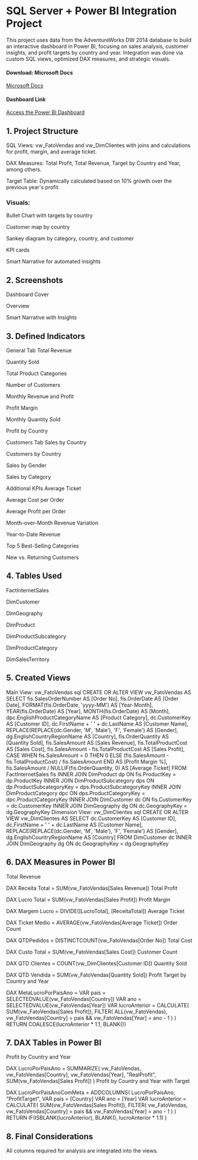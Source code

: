 # SQL Server + Power BI Integration Project
This project uses data from the AdventureWorks DW 2014 database to build an interactive dashboard in Power BI, focusing on sales analysis, customer insights, and profit targets by country and year. 
Integration was done via custom SQL views, optimized DAX measures, and strategic visuals.

#### Download: Microsoft Docs 
[Microsoft Docs](https://docs.microsoft.com/pt-br/sql/samples/adventureworks-install-configure?view=sql-server-ver16&tabs=ssms)


#### Dashboard Link
[Access the Power BI Dashboard](https://app.powerbi.com/view?r=eyJrIjoiNGFiNzA1YjEtODI1ZS00MmIxLWJhYTItYWUzYzQ2YmYwZjFlIiwidCI6IjY1OWNlMmI4LTA3MTQtNDE5OC04YzM4LWRjOWI2MGFhYmI1NyJ9)


## 1. Project Structure
SQL Views: vw_FatoVendas and vw_DimClientes with joins and calculations for profit, margin, and average ticket.

DAX Measures: Total Profit, Total Revenue, Target by Country and Year, among others.

Target Table: Dynamically calculated based on 10% growth over the previous year's profit.

### Visuals:

Bullet Chart with targets by country

Customer map by country

Sankey diagram by category, country, and customer

KPI cards

Smart Narrative for automated insights

## 2. Screenshots
Dashboard Cover

Overview

Smart Narrative with Insights

## 3. Defined Indicators
General Tab
Total Revenue

Quantity Sold

Total Product Categories

Number of Customers

Monthly Revenue and Profit

Profit Margin

Monthly Quantity Sold

Profit by Country

Customers Tab
Sales by Country

Customers by Country

Sales by Gender

Sales by Category

Additional KPIs
Average Ticket

Average Cost per Order

Average Profit per Order

Month-over-Month Revenue Variation

Year-to-Date Revenue

Top 5 Best-Selling Categories

New vs. Returning Customers

## 4. Tables Used
FactInternetSales

DimCustomer

DimGeography

DimProduct

DimProductSubcategory

DimProductCategory

DimSalesTerritory

## 5. Created Views
Main View: vw_FatoVendas
sql
CREATE OR ALTER VIEW vw_FatoVendas AS
SELECT
    fis.SalesOrderNumber AS [Order No],
    fis.OrderDate AS [Order Date],
    FORMAT(fis.OrderDate, 'yyyy-MM') AS [Year-Month],
    YEAR(fis.OrderDate) AS [Year],
    MONTH(fis.OrderDate) AS [Month],
    dpc.EnglishProductCategoryName AS [Product Category],
    dc.CustomerKey AS [Customer ID],
    dc.FirstName + ' ' + dc.LastName AS [Customer Name],
    REPLACE(REPLACE(dc.Gender, 'M', 'Male'), 'F', 'Female') AS [Gender],
    dg.EnglishCountryRegionName AS [Country],
    fis.OrderQuantity AS [Quantity Sold],
    fis.SalesAmount AS [Sales Revenue],
    fis.TotalProductCost AS [Sales Cost],
    fis.SalesAmount - fis.TotalProductCost AS [Sales Profit],
    CASE 
        WHEN fis.SalesAmount = 0 THEN 0
        ELSE (fis.SalesAmount - fis.TotalProductCost) / fis.SalesAmount
    END AS [Profit Margin %],
    fis.SalesAmount / NULLIF(fis.OrderQuantity, 0) AS [Average Ticket]
FROM FactInternetSales fis
INNER JOIN DimProduct dp ON fis.ProductKey = dp.ProductKey
    INNER JOIN DimProductSubcategory dps ON dp.ProductSubcategoryKey = dps.ProductSubcategoryKey
        INNER JOIN DimProductCategory dpc ON dps.ProductCategoryKey = dpc.ProductCategoryKey
INNER JOIN DimCustomer dc ON fis.CustomerKey = dc.CustomerKey
INNER JOIN DimGeography dg ON dc.GeographyKey = dg.GeographyKey
Dimension View: vw_DimClientes
sql
CREATE OR ALTER VIEW vw_DimClientes AS
SELECT
    dc.CustomerKey AS [Customer ID],
    dc.FirstName + ' ' + dc.LastName AS [Customer Name],
    REPLACE(REPLACE(dc.Gender, 'M', 'Male'), 'F', 'Female') AS [Gender],
    dg.EnglishCountryRegionName AS [Country]
FROM DimCustomer dc
INNER JOIN DimGeography dg ON dc.GeographyKey = dg.GeographyKey

## 6. DAX Measures in Power BI
Total Revenue

DAX
Receita Total = SUM(vw_FatoVendas[Sales Revenue])
Total Profit

DAX
Lucro Total = SUM(vw_FatoVendas[Sales Profit])
Profit Margin

DAX
Margem Lucro = DIVIDE([LucroTotal], [ReceitaTotal])
Average Ticket

DAX
Ticket Medio = AVERAGE(vw_FatoVendas[Average Ticket])
Order Count

DAX
QTDPedidos = DISTINCTCOUNT(vw_FatoVendas[Order No])
Total Cost

DAX
Custo Total = SUM(vw_FatoVendas[Sales Cost])
Customer Count

DAX
QTD Clientes = COUNT(vw_DimClientes[Customer ID])
Quantity Sold

DAX
QTD Vendida = SUM(vw_FatoVendas[Quantity Sold])
Profit Target by Country and Year

DAX
MetaLucroPorPaisAno = 
VAR pais = SELECTEDVALUE(vw_FatoVendas[Country])
VAR ano = SELECTEDVALUE(vw_FatoVendas[Year])
VAR lucroAnterior = 
 CALCULATE(
 SUM(vw_FatoVendas[Sales Profit]),
 FILTER(
 ALL(vw_FatoVendas),
 vw_FatoVendas[Country] = pais &&
 vw_FatoVendas[Year] = ano - 1
 )
 )
RETURN
 COALESCE(lucroAnterior * 1.1, BLANK())
## 7. DAX Tables in Power BI
Profit by Country and Year

DAX
LucroPorPaisAno = 
SUMMARIZE(
    vw_FatoVendas,
    vw_FatoVendas[Country],
    vw_FatoVendas[Year],
    "RealProfit", SUM(vw_FatoVendas[Sales Profit])
)
Profit by Country and Year with Target

DAX
LucroPorPaisAnoComMeta = 
ADDCOLUMNS(
    LucroPorPaisAno,
    "ProfitTarget",
    VAR pais = [Country]
    VAR ano = [Year]
    VAR lucroAnterior = 
        CALCULATE(
            SUM(vw_FatoVendas[Sales Profit]),
            FILTER(
                vw_FatoVendas,
                vw_FatoVendas[Country] = pais &&
                vw_FatoVendas[Year] = ano - 1
            )
        )
    RETURN
        IF(ISBLANK(lucroAnterior), BLANK(), lucroAnterior * 1.1)
)
## 8. Final Considerations
All columns required for analysis are integrated into the views.
